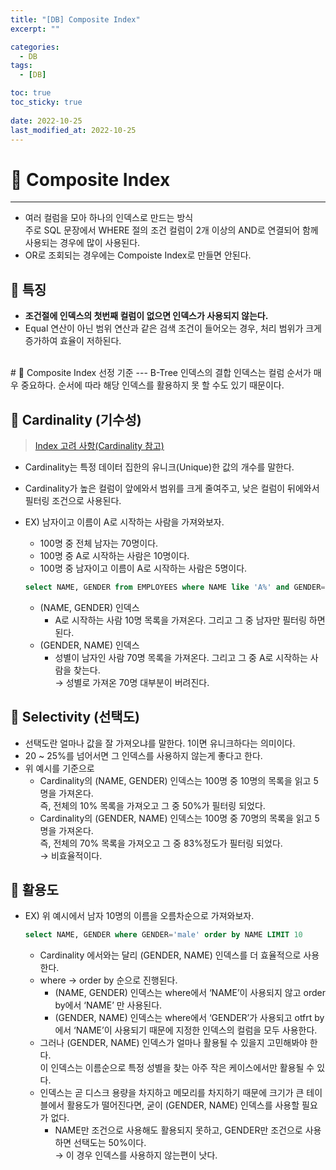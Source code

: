 ```yaml
---
title: "[DB] Composite Index"
excerpt: "" 

categories:
  - DB
tags:
  - [DB]

toc: true
toc_sticky: true
 
date: 2022-10-25
last_modified_at: 2022-10-25
---
```


# 🚀 Composite Index
---
- 여러 컬럼을 모아 하나의 인덱스로 만드는 방식  
  주로 SQL 문장에서 WHERE 절의 조건 컬럼이 2개 이상의 AND로 연결되어 함께 사용되는 경우에 많이 사용된다.
- OR로 조회되는 경우에는 Compoiste Index로 만들면 안된다.

## 📝 특징
- **조건절에 인덱스의 첫번째 컬럼이 없으면 인덱스가 사용되지 않는다.**
- Equal 연산이 아닌 범위 연산과 같은 검색 조건이 들어오는 경우, 처리 범위가 크게 증가하여 효율이 저하된다.

<br>
# 🚀 Composite Index 선정 기준
---
B-Tree 인덱스의 결합 인덱스는 컬럼 순서가 매우 중요하다. 순서에 따라 해당 인덱스를 활용하지 못 할 수도 있기 때문이다.

## 📝 Cardinality (기수성)

> [Index 고려 사항(Cardinality 참고)](https://haenlee.github.io/db/db-02/#-%EA%B3%A0%EB%A0%A4-%EC%82%AC%ED%95%AD)  

- Cardinality는 특정 데이터 집한의 유니크(Unique)한 값의 개수를 말한다.
- Cardinality가 높은 컬럼이 앞에와서 범위를 크게 줄여주고, 낮은 컬럼이 뒤에와서 필터링 조건으로 사용된다.
- EX) 남자이고 이름이 A로 시작하는 사람을 가져와보자.
    - 100명 중 전체 남자는 70명이다.
    - 100명 중 A로 시작하는 사람은 10명이다.
    - 100명 중 남자이고 이름이 A로 시작하는 사람은 5명이다.
    
    ```sql
    select NAME, GENDER from EMPLOYEES where NAME like 'A%' and GENDER='male'
    ```
    
    - (NAME, GENDER) 인덱스
        - A로 시작하는 사람 10명 목록을 가져온다. 그리고 그 중 남자만 필터링 하면 된다.
    - (GENDER, NAME) 인덱스
        - 성별이 남자인 사람 70명 목록을 가져온다. 그리고 그 중 A로 시작하는 사람을 찾는다.    
          → 성별로 가져온 70명 대부분이 버려진다.
            
## 📝 Selectivity (선택도)
- 선택도란 얼마나 값을 잘 가져오냐를 말한다. 1이면 유니크하다는 의미이다.
- 20 ~ 25%를 넘어서면 그 인덱스를 사용하지 않는게 좋다고 한다.
- 위 예시를 기준으로
    - Cardinality의 (NAME, GENDER) 인덱스는 100명 중 10명의 목록을 읽고 5명을 가져온다.  
      즉, 전체의 10% 목록을 가져오고 그 중 50%가 필터링 되었다.
    - Cardinality의 (GENDER, NAME) 인덱스는 100명 중 70명의 목록을 읽고 5명을 가져온다.  
      즉, 전체의 70% 목록을 가져오고 그 중 83%정도가 필터링 되었다.  
      → 비효율적이다.
        

## 📝 활용도
- EX) 위 예시에서 남자 10명의 이름을 오름차순으로 가져와보자.
    
    ```sql
    select NAME, GENDER where GENDER='male' order by NAME LIMIT 10
    ```
    
    - Cardinality 에서와는 달리 (GENDER, NAME) 인덱스를 더 효율적으로 사용한다.
    - where → order by 순으로 진행된다.
        - (NAME, GENDER) 인덱스는 where에서 ‘NAME’이 사용되지 않고 order by에서 ‘NAME’ 만 사용된다.
        - (GENDER, NAME) 인덱스는 where에서 ‘GENDER’가 사용되고 otfrt by에서 ‘NAME’이 사용되기 때문에 지정한 인덱스의 컬럼을 모두 사용한다.
    - 그러나 (GENDER, NAME) 인덱스가 얼마나 활용될 수 있을지 고민해봐야 한다.  
      이 인덱스는 이름순으로 특정 성별을 찾는 아주 작은 케이스에서만 활용될 수 있다.
    - 인덱스는 곧 디스크 용량을 차지하고 메모리를 차지하기 때문에 크기가 큰 테이블에서 활용도가 떨어진다면, 굳이 (GENDER, NAME) 인덱스를 사용할 필요가 없다.
        - NAME만 조건으로 사용해도 활용되지 못하고, GENDER만 조건으로 사용하면 선택도는 50%이다.  
          → 이 경우 인덱스를 사용하지 않는편이 낫다.